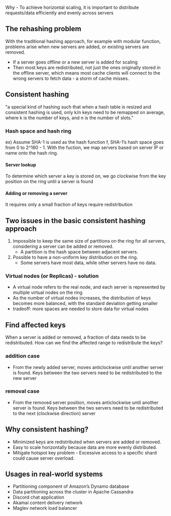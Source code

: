 Why - To achieve horizontal scaling, it is important to distribute requests/data efficiently and evenly across servers

## The rehashing problem
With the traditional hashing approach, for example with modular function, problems arise when new servers are added, or existing servers are removed. 
- If a server goes offline or a new server is added for scaling
- Then most keys are redistributed, not just the ones originally stored in the offline server, which means most cache clients will
connect to the wrong servers to fetch data - a storm of cache misses.

## Consistent hashing
"a special kind of hashing such that when a hash table is resized and consistent hashing is used, only k/n keys need to be remapped on average, where k is the number of keys, and n is the number of slots."

### Hash space and hash ring
ex) Assume SHA-1 is used as the hash function f, SHA-1’s hash space goes from 0 to 2^160 - 1. With the fuction, we map servers based on server IP or name onto the hash ring.

#### Server lookup
To determine which server a key is stored on, we go clockwise from the key position on the ring until a server is found

#### Adding or removing a server
It requires only a small fraction of keys require redistribution

## Two issues in the basic consistent hashing approach
1. Impossible to keep the same size of partitions on the ring for all servers, considering a server can be added or removed.
   - A partition is the hash space between adjacent servers.
2. Possible to have a non-uniform key distribution on the ring.
   - Some servers have most data, while other servers have no data.

### Virtual nodes (or Replicas) - solution
- A virtual node refers to the real node, and each server is represented by multiple virtual nodes on the ring
- As the number of virtual nodes increases, the distribution of keys becomes more balanced, with the standard deviation getting smaller
- tradeoff: more spaces are needed to store data for virtual nodes

## Find affected keys
When a server is added or removed, a fraction of data needs to be redistributed. How can we find the affected range to redistribute the keys?

### addition case 
- From the newly added server, moves anticlockwise until another server is found. Keys between the two servers need to be redistributed to the new server

### removal case 
- From the removed server position, moves anticlockwise until another server is found. Keys between the two servers need to be redistributed to the next (clockwise direction) server


## Why consistent hashing?
- Minimized keys are redistributed when servers are added or removed.
- Easy to scale horizontally because data are more evenly distributed.
- Mitigate hotspot key problem - Excessive access to a specific shard could cause server overload.

## Usages in real-world systems
- Partitioning component of Amazon’s Dynamo database
- Data partitioning across the cluster in Apache Cassandra
- Discord chat application
- Akamai content delivery network
- Maglev network load balancer
